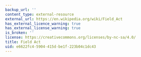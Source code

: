 ```yaml
---
backup_url: ''
content_type: external-resource
external_url: https://en.wikipedia.org/wiki/Field_Act
has_external_licence_warning: true
has_external_license_warning: true
is_broken: ''
license: https://creativecommons.org/licenses/by-nc-sa/4.0/
title: Field Act
uid: e6622fc4-5904-415d-be1f-223b04c1dc43
---
```

